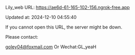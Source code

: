 Lily_web URL: https://ae6d-61-165-102-156.ngrok-free.app

Updated at: 2024-12-10 04:55:40

If you cannot open this URL, the server might be down.

Please contact: 

goley04@foxmail.com Or Wechat:GL_yeaH